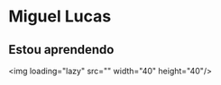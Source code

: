# Miguel Lucas

## Estou aprendendo

<img loading="lazy" src="<link rel="stylesheet" type='text/css' href="https://cdn.jsdelivr.net/gh/devicons/devicon@latest/devicon.min.css" />" width="40" height="40"/>
          
